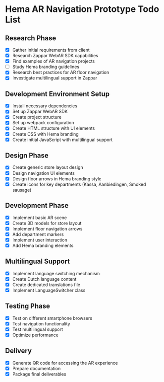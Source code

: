 # Hema AR Navigation Prototype Todo List

## Research Phase
- [x] Gather initial requirements from client
- [x] Research Zappar WebAR SDK capabilities
- [x] Find examples of AR navigation projects
- [ ] Study Hema branding guidelines
- [x] Research best practices for AR floor navigation
- [x] Investigate multilingual support in Zappar

## Development Environment Setup
- [x] Install necessary dependencies
- [x] Set up Zappar WebAR SDK
- [x] Create project structure
- [x] Set up webpack configuration
- [x] Create HTML structure with UI elements
- [x] Create CSS with Hema branding
- [x] Create initial JavaScript with multilingual support

## Design Phase
- [x] Create generic store layout design
- [x] Design navigation UI elements
- [x] Design floor arrows in Hema branding style
- [x] Create icons for key departments (Kassa, Aanbiedingen, Smoked sausage)

## Development Phase
- [x] Implement basic AR scene
- [x] Create 3D models for store layout
- [x] Implement floor navigation arrows
- [x] Add department markers
- [x] Implement user interaction
- [x] Add Hema branding elements

## Multilingual Support
- [x] Implement language switching mechanism
- [x] Create Dutch language content
- [x] Create dedicated translations file
- [x] Implement LanguageSwitcher class

## Testing Phase
- [x] Test on different smartphone browsers
- [x] Test navigation functionality
- [x] Test multilingual support
- [x] Optimize performance

## Delivery
- [x] Generate QR code for accessing the AR experience
- [x] Prepare documentation
- [x] Package final deliverables
